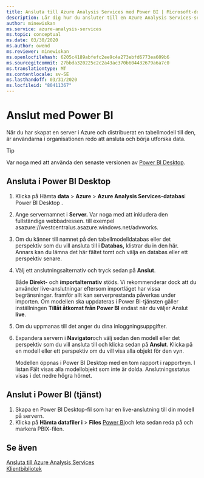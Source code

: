 ```yaml
---
title: Ansluta till Azure Analysis Services med Power BI | Microsoft-dokument
description: Lär dig hur du ansluter till en Azure Analysis Services-server med Power BI. När användarna är anslutna kan de utforska modelldata.
author: minewiskan
ms.service: azure-analysis-services
ms.topic: conceptual
ms.date: 03/30/2020
ms.author: owend
ms.reviewer: minewiskan
ms.openlocfilehash: 6205c4189abfefc2ee9c4a273ebfd6773ea609b6
ms.sourcegitcommit: 27bbda320225c2c2a43ac370b604432679a6a7c0
ms.translationtype: MT
ms.contentlocale: sv-SE
ms.lasthandoff: 03/31/2020
ms.locfileid: "80411367"
---
```

# <a name="connect-with-power-bi"></a>Anslut med Power BI

När du har skapat en server i Azure och distribuerat en tabellmodell till den, är användarna i organisationen redo att ansluta och börja utforska data. 

> [!TIP]
> Var noga med att använda den senaste versionen av [Power BI Desktop](https://powerbi.microsoft.com/desktop/).
> 
> 
  
## <a name="connect-in-power-bi-desktop"></a>Ansluta i Power BI Desktop

1. Klicka på Hämta **data** > **Azure** > **Azure Analysis Services-databas**i Power BI Desktop .

2. Ange servernamnet i **Server.** Var noga med att inkludera den fullständiga webbadressen. till exempel asazure://westcentralus.asazure.windows.net/advworks.

3. Om du känner till namnet på den tabellmodelldatabas eller det perspektiv som du vill ansluta till i **Databas,** klistrar du in den här. Annars kan du lämna det här fältet tomt och välja en databas eller ett perspektiv senare.

4. Välj ett anslutningsalternativ och tryck sedan på **Anslut**. 

    Både **Direkt-** och **importalternativ** stöds. Vi rekommenderar dock att du använder live-anslutningar eftersom importläget har vissa begränsningar. framför allt kan serverprestanda påverkas under importen. Om modellen ska uppdateras i Power BI-tjänsten gäller inställningen **Tillåt åtkomst från Power BI** endast när du väljer Anslut **live**.

5. Om du uppmanas till det anger du dina inloggningsuppgifter. 

6. Expandera servern i **Navigator**och välj sedan den modell eller det perspektiv som du vill ansluta till och klicka sedan på **Anslut**. Klicka på en modell eller ett perspektiv om du vill visa alla objekt för den vyn.

    Modellen öppnas i Power BI Desktop med en tom rapport i rapportvyn. I listan Fält visas alla modellobjekt som inte är dolda. Anslutningsstatus visas i det nedre högra hörnet.

## <a name="connect-in-power-bi-service"></a>Anslut i Power BI (tjänst)

1. Skapa en Power BI Desktop-fil som har en live-anslutning till din modell på servern.
2. Klicka på **Hämta datafiler i** > **Files** [Power BI](https://powerbi.microsoft.com)och leta sedan reda på och markera PBIX-filen.

## <a name="see-also"></a>Se även
[Ansluta till Azure Analysis Services](analysis-services-connect.md)   
[Klientbibliotek](analysis-services-data-providers.md)

